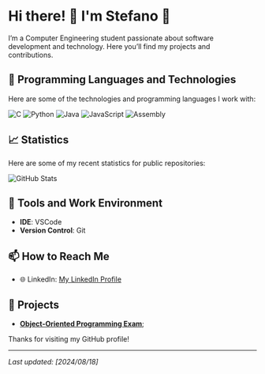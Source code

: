 # Hi there! 👋 I'm Stefano 🚀

I’m a Computer Engineering student passionate about software development and technology. Here you’ll find my projects and contributions.

## 🌟 Programming Languages and Technologies

Here are some of the technologies and programming languages I work with:

![C](https://img.shields.io/badge/-C-00599C?logo=c&logoColor=white)
![Python](https://img.shields.io/badge/-Python-3776AB?logo=python&logoColor=white)
![Java](https://img.shields.io/badge/-Java-E34F26?logo=java&logoColor=white)
![JavaScript](https://img.shields.io/badge/-JavaScript-F7DF1C?logo=javascript&logoColor=black)
![Assembly](https://img.shields.io/badge/-Assembly-6E4C41?logo=assemblyscript&logoColor=white)

## 📈 Statistics

Here are some of my recent statistics for public repositories:

![GitHub Stats](https://github-readme-stats.vercel.app/api?username=stefanopaolonii&show_icons=true&count_private=true&hide_title=true&hide=prs&theme=dark)
## 🔧 Tools and Work Environment

- **IDE**: VSCode
- **Version Control**: Git

## 📫 How to Reach Me

- 🌐 LinkedIn: [My LinkedIn Profile](https://www.linkedin.com/in/stefanopaoloni)

## 🔗 Projects

- **[Object-Oriented Programming Exam](https://github.com/stefanopaolonii/oop_v2)**;

Thanks for visiting my GitHub profile!

---

*Last updated: [2024/08/18]*

